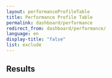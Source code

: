 ```yaml
---
layout: performanceProfileTable
title: Performance Profile Table
permalink: dashboard/performance
redirect_from: dashboard/performance/
language: en
display-title: "false"
list: exclude
---
```


## Results